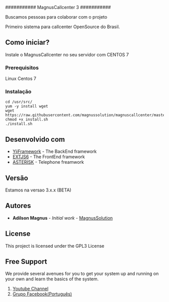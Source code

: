 ###########
MagnusCallcenter 3
###########

Buscamos pessoas para colaborar com o projeto


Primeiro sistema para callcenter OpenSource do Brasil.

## Como iniciar?

Instale o MagnusCallcenter no seu servidor com CENTOS 7

### Prerequisitos

Linux Centos 7


### Instalação
```
cd /usr/src/
yum -y install wget
wget https://raw.githubusercontent.com/magnussolution/magnuscallcenter/master/script/install.sh
chmod +x install.sh
./install.sh

```


## Desenvolvido com

* [YiiFramework](http://www.yiiframework.com) - The BackEnd framework
* [EXTJS6](https://www.sencha.com/products/extjs) - The FrontEnd framework
* [ASTERISK](http://www.asterisk.org) - Telephone freamwork

## Versão

Estamos na versao 3.x.x (BETA)

## Autores

* **Adilson Magnus** - *Initial work* - [MagnusSolution](https://magnussolution.com)


## License

This project is licensed under the GPL3 License

Free Support
--------------------------------------
We provide several avenues for you to get your system up and running on your own and learn the basics of the system.

1. [Youtube Channel](https://www.youtube.com/channel/UCish_6Lxfkh29n4CLVEd90Q)
2. [Grupo Facebook(Português)](https://www.facebook.com/groups/340516350133415/)
